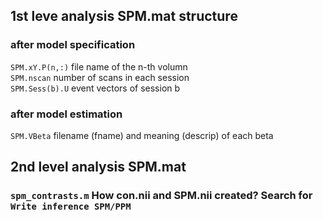 ## 1st leve analysis SPM.mat structure

### after model specification
`SPM.xY.P(n,:)` file name of the n-th volumn  
`SPM.nscan` number of scans in each session  
`SPM.Sess(b).U` event vectors of session b  

### after model estimation
`SPM.VBeta` filename (fname) and meaning (descrip) of each beta  

## 2nd level analysis SPM.mat

### `spm_contrasts.m` How con.nii and SPM.nii created? Search for `Write inference SPM/PPM`
